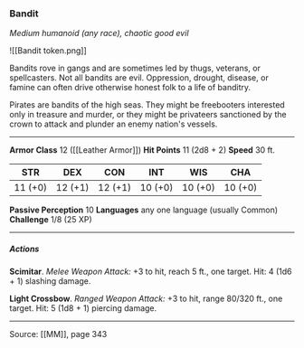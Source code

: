 ### Bandit
_Medium humanoid (any race), chaotic good evil_

![[Bandit token.png]]

Bandits rove in gangs and are sometimes led by thugs, veterans, or spellcasters. Not all bandits are evil. Oppression, drought, disease, or famine can often drive otherwise honest folk to a life of banditry.

Pirates are bandits of the high seas. They might be freebooters interested only in treasure and murder, or they might be privateers sanctioned by the crown to attack and plunder an enemy nation's vessels.





---

**Armor Class** 12 ([[Leather Armor]])
**Hit Points** 11 (2d8 + 2)
**Speed** 30 ft.

| STR     | DEX     | CON     | INT     | WIS     | CHA     |
|---------|---------|---------|---------|---------|---------|
| 11 (+0) | 12 (+1) | 12 (+1) | 10 (+0) | 10 (+0) | 10 (+0) |

**Passive Perception** 10
**Languages** any one language (usually Common)
**Challenge** 1/8 (25 XP)

---

##### Actions
**Scimitar**. _Melee Weapon Attack:_ +3 to hit, reach 5 ft., one target. Hit: 4 (1d6 + 1) slashing damage.

**Light Crossbow**. _Ranged Weapon Attack:_ +3 to hit, range 80/320 ft., one target. Hit: 5 (1d8 + 1) piercing damage.


---

Source: [[MM]], page 343
